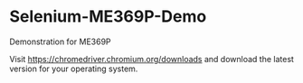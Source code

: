 # Selenium-ME369P-Demo
Demonstration for ME369P

Visit https://chromedriver.chromium.org/downloads and download the latest version for your operating system.



